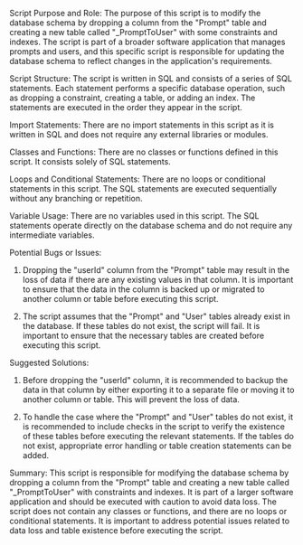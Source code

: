 Script Purpose and Role:
The purpose of this script is to modify the database schema by dropping a column from the "Prompt" table and creating a new table called "_PromptToUser" with some constraints and indexes. The script is part of a broader software application that manages prompts and users, and this specific script is responsible for updating the database schema to reflect changes in the application's requirements.

Script Structure:
The script is written in SQL and consists of a series of SQL statements. Each statement performs a specific database operation, such as dropping a constraint, creating a table, or adding an index. The statements are executed in the order they appear in the script.

Import Statements:
There are no import statements in this script as it is written in SQL and does not require any external libraries or modules.

Classes and Functions:
There are no classes or functions defined in this script. It consists solely of SQL statements.

Loops and Conditional Statements:
There are no loops or conditional statements in this script. The SQL statements are executed sequentially without any branching or repetition.

Variable Usage:
There are no variables used in this script. The SQL statements operate directly on the database schema and do not require any intermediate variables.

Potential Bugs or Issues:
1. Dropping the "userId" column from the "Prompt" table may result in the loss of data if there are any existing values in that column. It is important to ensure that the data in the column is backed up or migrated to another column or table before executing this script.

2. The script assumes that the "Prompt" and "User" tables already exist in the database. If these tables do not exist, the script will fail. It is important to ensure that the necessary tables are created before executing this script.

Suggested Solutions:
1. Before dropping the "userId" column, it is recommended to backup the data in that column by either exporting it to a separate file or moving it to another column or table. This will prevent the loss of data.

2. To handle the case where the "Prompt" and "User" tables do not exist, it is recommended to include checks in the script to verify the existence of these tables before executing the relevant statements. If the tables do not exist, appropriate error handling or table creation statements can be added.

Summary:
This script is responsible for modifying the database schema by dropping a column from the "Prompt" table and creating a new table called "_PromptToUser" with constraints and indexes. It is part of a larger software application and should be executed with caution to avoid data loss. The script does not contain any classes or functions, and there are no loops or conditional statements. It is important to address potential issues related to data loss and table existence before executing the script.